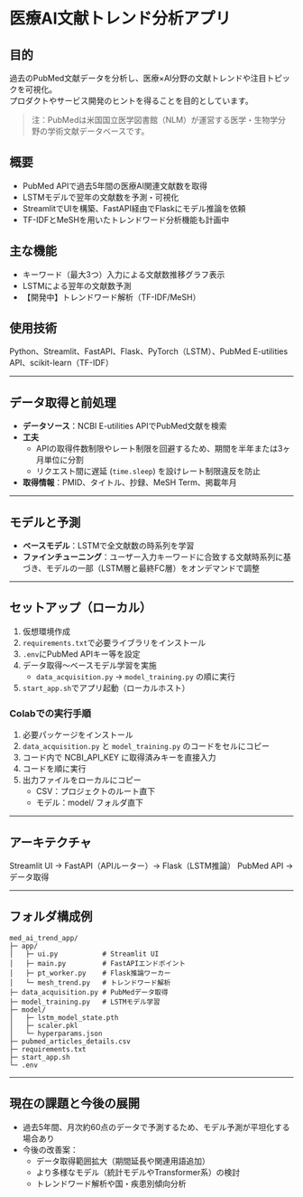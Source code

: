 # 医療AI文献トレンド分析アプリ

## 目的
過去のPubMed文献データを分析し、医療×AI分野の文献トレンドや注目トピックを可視化。  
プロダクトやサービス開発のヒントを得ることを目的としています。

> 注：PubMedは米国国立医学図書館（NLM）が運営する医学・生物学分野の学術文献データベースです。

## 概要
- PubMed APIで過去5年間の医療AI関連文献数を取得
- LSTMモデルで翌年の文献数を予測・可視化
- StreamlitでUIを構築、FastAPI経由でFlaskにモデル推論を依頼
- TF-IDFとMeSHを用いたトレンドワード分析機能も計画中

## 主な機能
- キーワード（最大3つ）入力による文献数推移グラフ表示
- LSTMによる翌年の文献数予測
- 【開発中】トレンドワード解析（TF-IDF/MeSH）

## 使用技術
Python、Streamlit、FastAPI、Flask、PyTorch（LSTM）、PubMed E-utilities API、scikit-learn（TF-IDF）

---

## データ取得と前処理
- **データソース**：NCBI E-utilities APIでPubMed文献を検索
- **工夫**
  - APIの取得件数制限やレート制限を回避するため、期間を半年または3ヶ月単位に分割
  - リクエスト間に遅延 (`time.sleep`) を設けレート制限違反を防止
- **取得情報**：PMID、タイトル、抄録、MeSH Term、掲載年月

---

## モデルと予測
- **ベースモデル**：LSTMで全文献数の時系列を学習
- **ファインチューニング**：ユーザー入力キーワードに合致する文献時系列に基づき、モデルの一部（LSTM層と最終FC層）をオンデマンドで調整

---

## セットアップ（ローカル）
1. 仮想環境作成
2. `requirements.txt`で必要ライブラリをインストール
3. `.env`にPubMed APIキー等を設定
4. データ取得〜ベースモデル学習を実施
   - `data_acquisition.py` → `model_training.py` の順に実行
5. `start_app.sh`でアプリ起動（ローカルホスト）

### Colabでの実行手順
1. 必要パッケージをインストール
2. `data_acquisition.py` と `model_training.py` のコードをセルにコピー
3. コード内で NCBI_API_KEY に取得済みキーを直接入力
4. コードを順に実行
5. 出力ファイルをローカルにコピー
   - CSV：プロジェクトのルート直下
   - モデル：model/ フォルダ直下

---

## アーキテクチャ
Streamlit UI → FastAPI（APIルーター）→ Flask（LSTM推論）
PubMed API → データ取得

---

## フォルダ構成例
```text
med_ai_trend_app/
├─ app/
│   ├─ ui.py           # Streamlit UI
│   ├─ main.py         # FastAPIエンドポイント
│   ├─ pt_worker.py    # Flask推論ワーカー
│   └─ mesh_trend.py   # トレンドワード解析
├─ data_acquisition.py # PubMedデータ取得
├─ model_training.py   # LSTMモデル学習
├─ model/
│   ├─ lstm_model_state.pth
│   ├─ scaler.pkl
│   └─ hyperparams.json
├─ pubmed_articles_details.csv
├─ requirements.txt
├─ start_app.sh
└─ .env
```

---

## 現在の課題と今後の展開
- 過去5年間、月次約60点のデータで予測するため、モデル予測が平坦化する場合あり
- 今後の改善案：
  - データ取得範囲拡大（期間延長や関連用語追加）
  - より多様なモデル（統計モデルやTransformer系）の検討
  - トレンドワード解析や国・疾患別傾向分析





